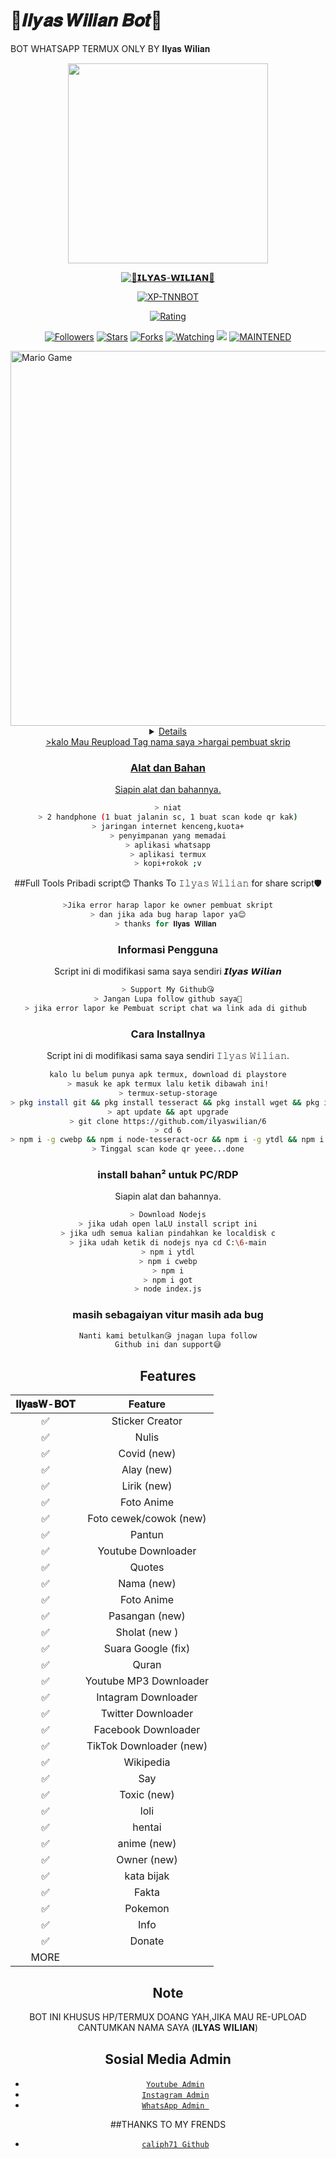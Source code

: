 # 👾𝑰𝒍𝒚𝒂𝒔 𝑾𝒊𝒍𝒊𝒂𝒏 𝑩𝒐𝒕👾
BOT WHATSAPP TERMUX ONLY BY 𝐈𝐥𝐲𝐚𝐬 𝐖𝐢𝐥𝐢𝐚𝐧
<p align="center">
<img src = "https://avatars3.githubusercontent.com/u/49530313?s=460&u=086c7b0d17c5b8e906200d810e88587f5c98e349&v=4" width="320">
</p>
<p align="center">
<a href="#"><img title="👾𝗜𝗟𝗬𝗔𝗦-𝗪𝗜𝗟𝗜𝗔𝗡👾" src="https://img.shields.io/badge/ilyas-wilian-green?colorA=%23ff0000&colorB=%23017e40&style=for-the-badge"></a>
</p>
<p align="center">
<a href="https://github.com/ilyas-wilian"><img title="XP-TNNBOT" src="https://img.shields.io/badge/AUTHOR-ilyas-wilian ID-orange.svg?style=for-the-badge&logo=github"></a>
</p>
<p align="center">
<a href="https://www.codefactor.io/repository/github/XP-TN/ilyas wilian"><img title="Rating" src="https://www.codefactor.io/repository/github/XP-TN/XP-TNNBOT/badge/master"></a>
</p>
<p align="center">
<a href="https://github.com/XP-TN/XP-TNNBOT/followers"><img title="Followers" src="https://img.shields.io/github/followers/XP-TN?color=blue&style=flat-square"></a>
<a href="https://github.com/XP-TN/XP-TNNBOT/stargazers/"><img title="Stars" src="https://img.shields.io/github/stars/XP-TN/XP-TNNBOT?color=red&style=flat-square"></a>
<a href="https://github.com/XP-TN/XP-TNNBOT/network/members"><img title="Forks" src="http://img.shields.io/github/forks/XP-TN/XP-TNNBOT?color=red&style=flat-square"></a>
<a href="https://github.com/XP-TN/XP-TNNBOT/watchers"><img title="Watching" src="https://img.shields.io/github/watchers/XP-TN/XP-TNNBOT?label=Watchers&color=blue&style=flat-square"></a>
<a href="https://hits.seeyoufarm.com"><img src="https://hits.seeyoufarm.com/api/count/incr/badge.svg?url=https%3A%2F%2Fgithub.com%2FXP-TN%2FXP-TNNBOT&count_bg=%2379C83D&title_bg=%23555555&icon=&icon_color=%23E7E7E7&title=Support&edge_flat=false"/></a>
<a href="#"><img title="MAINTENED" src="https://img.shields.io/badge/MAINTENED-YES-blue.svg"</a>
</p>
<img src="https://github.com/TheDudeThatCode/TheDudeThatCode/blob/master/Assets/Developer.gif" alt="Mario Game" width="600" />
<div align="center">
<details>
 
</details>
>kalo Mau Reupload Tag nama saya
>hargai pembuat skrip





### Alat dan Bahan
Siapin alat dan bahannya.
```bash
> niat
> 2 handphone (1 buat jalanin sc, 1 buat scan kode qr kak)
> jaringan internet kenceng,kuota+
> penyimpanan yang memadai
> aplikasi whatsapp
> aplikasi termux
> kopi+rokok ;v
```

##Full Tools Pribadi script😊
Thanks To 𝙸𝚕𝚢𝚊𝚜 𝚆𝚒𝚕𝚒𝚊𝚗 for share script🛡
```bash
>Jika error harap lapor ke owner pembuat skript
> dan jika ada bug harap lapor ya😊
> thanks for 𝐈𝐥𝐲𝐚𝐬 𝐖𝐢𝐥𝐢𝐚𝐧 
```


### Informasi Pengguna
Script ini di modifikasi sama saya sendiri 𝙄𝙡𝙮𝙖𝙨 𝙒𝙞𝙡𝙞𝙖𝙣
```bash
> Support My Github😘
> Jangan Lupa follow github saya🤗
> jika error lapor ke Pembuat script chat wa link ada di github 
```
### Cara Installnya
Script ini di modifikasi sama saya sendiri 𝙸𝚕𝚢𝚊𝚜 𝚆𝚒𝚕𝚒𝚊𝚗.
```bash
kalo lu belum punya apk termux, download di playstore
> masuk ke apk termux lalu ketik dibawah ini!
> termux-setup-storage
> pkg install git && pkg install tesseract && pkg install wget && pkg install ffmpeg && pkg install nodejs
> apt update && apt upgrade
> git clone https://github.com/ilyaswilian/6
> cd 6
> npm i -g cwebp && npm i node-tesseract-ocr && npm i -g ytdl && npm i  && npm i got && node index js
> Tinggal scan kode qr yeee...done
```
### install bahan² untuk PC/RDP
Siapin alat dan bahannya.
```bash
> Download Nodejs
> jika udah open laLU install script ini
> jika udh semua kalian pindahkan ke localdisk c
> jika udah ketik di nodejs nya cd C:\6-main
> npm i ytdl
> npm i cwebp
> npm i
> npm i got
> node index.js
```
### masih sebagaiyan vitur masih ada bug
```php
Nanti kami betulkan😘 jnagan lupa follow
Github ini dan support😅
```
## Features

| 𝐈𝐥𝐲𝐚𝐬𝐖-𝐁𝐎𝐓      |                   Feature        |
 :-----------: | :------------------------------: |
|       ✅       | Sticker Creator                  |
|       ✅       | Nulis                            |
|       ✅       | Covid (new)                      |
|       ✅       | Alay (new)                       |
|       ✅       | Lirik (new)                      |
|       ✅       | Foto Anime                       |
|       ✅       | Foto cewek/cowok (new)           |
|       ✅       | Pantun                           |
|       ✅       | Youtube Downloader               |
|       ✅       | Quotes                           |
|       ✅       | Nama (new)                       |
|       ✅       | Foto Anime                       |
|       ✅       | Pasangan (new)                   |
|       ✅       | Sholat (new )                    |
|       ✅       | Suara Google (fix)               |
|       ✅       | Quran                            |
|       ✅       | Youtube MP3 Downloader           |
|       ✅       | Intagram Downloader              |
|       ✅       | Twitter Downloader               |
|       ✅       | Facebook Downloader              |
|       ✅       | TikTok Downloader  (new)         |
|       ✅       | Wikipedia                        |
|       ✅       | Say                              |
|       ✅       | Toxic (new)                      |
|       ✅       | loli                             |
|       ✅       | hentai                           |
|       ✅       | anime (new)                      |
|       ✅       | Owner (new)                      |
|       ✅       | kata bijak                       |
|       ✅       | Fakta                            |
|       ✅       | Pokemon                          |
|       ✅       | Info                             |
|       ✅       | Donate                           |
|                   MORE                           |

## Note
BOT INI KHUSUS HP/TERMUX DOANG YAH,JIKA MAU RE-UPLOAD CANTUMKAN NAMA SAYA (𝐈𝐋𝐘𝐀𝐒 𝐖𝐈𝐋𝐈𝐀𝐍)

## Sosial Media Admin
* [`Youtube Admin`](https://www.youtube.com/channel/UCMiQsqzWvj-zKxNlFlG_Wiw)
* [`Instagram Admin`](https://instagram.com/cc2061338sdt)
* [`WhatsApp Admin `](https://wa.me/+62895704283153)

##THANKS TO MY FRENDS
* [`caliph71 Github`](https://github.com/Caliph71)
<p align="center">
<a href="https://www.appcreator24.com/app1317131"</a>
</p>

